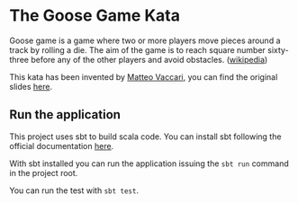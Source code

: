 # The Goose Game Kata
Goose game is a game where two or more players move pieces around a track by rolling a die. The aim of the game is to reach square number sixty-three before any of the other players and avoid obstacles. ([wikipedia](https://en.wikipedia.org/wiki/Game_of_the_Goose))

This kata has been invented by [Matteo Vaccari](https://github.com/xpmatteo), you can find the original slides [here](https://www.slideshare.net/pierodibello/il-dilettevole-giuoco-delloca-coding-dojo).

## Run the application

This project uses sbt to build scala code. You can install sbt following the official documentation [here](https://www.scala-sbt.org/release/docs/Setup.html).

With sbt installed you can run the application issuing the `sbt run` command in the project root.

You can run the test with `sbt test`.

